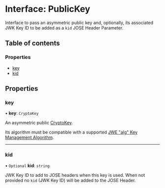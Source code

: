 # Interface: PublicKey

Interface to pass an asymmetric public key and, optionally, its associated
JWK Key ID to be added as a `kid` JOSE Header Parameter.

## Table of contents

### Properties

- [key](PublicKey.md#key)
- [kid](PublicKey.md#kid)

## Properties

### key

• **key**: `CryptoKey`

An asymmetric public
[CryptoKey](https://developer.mozilla.org/en-US/docs/Web/API/CryptoKey).

Its algorithm must be compatible with a supported
[JWE "alg" Key Management Algorithm](../types/KeyManagementAlgorithm.md).

___

### kid

• `Optional` **kid**: `string`

JWK Key ID to add to JOSE headers when this key is used. When not provided
no `kid` (JWK Key ID) will be added to the JOSE Header.
